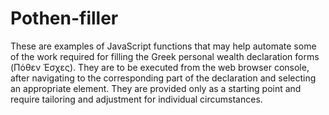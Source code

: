 # Pothen-filler

These are examples of JavaScript functions that may help automate some
of the work required for filling the Greek personal wealth declaration forms
(Πόθεν Έσχες).
They are to be executed from the web browser console, after navigating to the
corresponding part of the declaration and selecting an appropriate element.
They are provided only as a starting point and require tailoring and
adjustment for individual circumstances.
